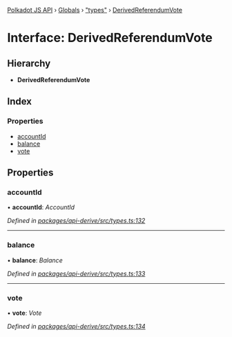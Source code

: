[Polkadot JS API](../README.md) › [Globals](../globals.md) › ["types"](../modules/_types_.md) › [DerivedReferendumVote](_types_.derivedreferendumvote.md)

# Interface: DerivedReferendumVote

## Hierarchy

* **DerivedReferendumVote**

## Index

### Properties

* [accountId](_types_.derivedreferendumvote.md#accountid)
* [balance](_types_.derivedreferendumvote.md#balance)
* [vote](_types_.derivedreferendumvote.md#vote)

## Properties

###  accountId

• **accountId**: *AccountId*

*Defined in [packages/api-derive/src/types.ts:132](https://github.com/polkadot-js/api/blob/ffaea83e3e/packages/api-derive/src/types.ts#L132)*

___

###  balance

• **balance**: *Balance*

*Defined in [packages/api-derive/src/types.ts:133](https://github.com/polkadot-js/api/blob/ffaea83e3e/packages/api-derive/src/types.ts#L133)*

___

###  vote

• **vote**: *Vote*

*Defined in [packages/api-derive/src/types.ts:134](https://github.com/polkadot-js/api/blob/ffaea83e3e/packages/api-derive/src/types.ts#L134)*

